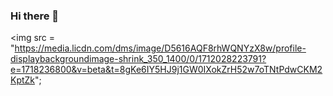 ### Hi there 👋
<img src = "https://media.licdn.com/dms/image/D5616AQF8rhWQNYzX8w/profile-displaybackgroundimage-shrink_350_1400/0/1712028223791?e=1718236800&v=beta&t=8gKe6IY5HJ9j1GW0IXokZrH52w7oTNtPdwCKM2KptZk";
<!--
**anuj-vishwakarma/anuj-vishwakarma** is a ✨ _special_ ✨ repository because its `README.md` (this file) appears on your GitHub profile.

Here are some ideas to get you started:

- 🔭 I’m currently working on ...
- 🌱 I’m currently learning ...
- 👯 I’m looking to collaborate on ...
- 🤔 I’m looking for help with ...
- 💬 Ask me about ...
- 📫 How to reach me: ...
- 😄 Pronouns: ...
- ⚡ Fun fact: ...
-->
